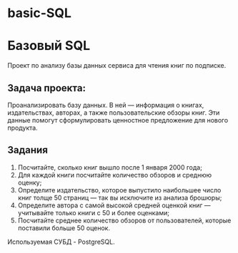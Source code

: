 # basic-SQL
# Базовый SQL
Проект по анализу базы данных сервиса для чтения книг по подписке.

## Задача проекта: 
Проанализировать базу данных. В ней — информация о книгах, издательствах, авторах, а также пользовательские обзоры книг. Эти данные помогут сформулировать ценностное предложение для нового продукта.

## Задания
1. Посчитайте, сколько книг вышло после 1 января 2000 года;
2. Для каждой книги посчитайте количество обзоров и среднюю оценку;
3. Определите издательство, которое выпустило наибольшее число книг толще 50 страниц — так вы исключите из анализа брошюры;
4. Определите автора с самой высокой средней оценкой книг — учитывайте только книги с 50 и более оценками;
5. Посчитайте среднее количество обзоров от пользователей, которые поставили больше 50 оценок.

Используемая СУБД - PostgreSQL.
